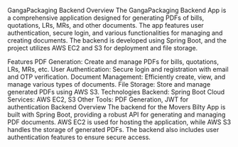 GangaPackaging Backend
Overview
The GangaPackaging Backend App is a comprehensive application designed for generating PDFs of bills, quotations, LRs, MRs, and other documents. 
The app features user authentication, secure login, and various functionalities for managing and creating documents. The backend is developed using Spring Boot, and the project utilizes AWS EC2 and S3 for deployment and file storage.

Features
PDF Generation: Create and manage PDFs for bills, quotations, LRs, MRs, etc.
User Authentication: Secure login and registration with email and OTP verification.
Document Management: Efficiently create, view, and manage various types of documents.
File Storage: Store and manage generated PDFs using AWS S3.
Technologies
Backend: Spring Boot
Cloud Services: AWS EC2, S3
Other Tools: PDF Generation, JWT for authentication
Backend
Overview
The backend for the Movers Bilty App is built with Spring Boot, providing a robust API for generating and managing PDF documents. AWS EC2 is used for hosting the application, while AWS S3 handles the storage of generated PDFs.
The backend also includes user authentication features to ensure secure access.
